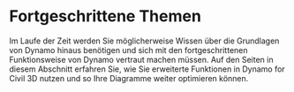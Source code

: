 # Fortgeschrittene Themen

Im Laufe der Zeit werden Sie möglicherweise Wissen über die Grundlagen von Dynamo hinaus benötigen und sich mit den fortgeschrittenen Funktionsweise von Dynamo vertraut machen müssen. Auf den Seiten in diesem Abschnitt erfahren Sie, wie Sie erweiterte Funktionen in Dynamo for Civil 3D nutzen und so Ihre Diagramme weiter optimieren können.
